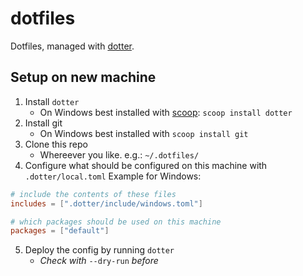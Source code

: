 # dotfiles
Dotfiles, managed with [dotter](https://github.com/SuperCuber/dotter).
## Setup on new machine
1. Install `dotter`
    - On Windows best installed with [scoop](https://scoop.sh): `scoop install dotter`
2. Install git
    - On Windows best installed with `scoop install git`
3. Clone this repo
    - Whereever you like. e.g.: `~/.dotfiles/`
4. Configure what should be configured on this machine with `.dotter/local.toml`
Example for Windows:
```toml
# include the contents of these files
includes = [".dotter/include/windows.toml"]

# which packages should be used on this machine
packages = ["default"]
```
5. Deploy the config by running `dotter`
    - *Check with* `--dry-run` *before*
